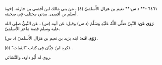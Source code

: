 ٦٤٦١ -** د س:** نعيم بن هزال الأَسلميّ (٤) ، من بني مالك ابن أفصى بن حارثة، إخوة أسلم بن أفصى. مدني مختلف فِي صحبته.

**رَوَى عَن:** النَّبِيّ صَلَّى اللَّهُ عَلَيْهِ وَسَلَّمَ (د س) وقيل: عَن أبيه (س) ، عَن النَّبِيُّ صلى الله عليه وسلم قصة ماعز الأَسلميّ.

**رَوَى عَنه:** ابنه يزيد بن نعيم بن هزال الأَسلميّ (د س) .

ذكره ابنُ حِبَّان فِي كتاب "الثقات" (٥) .

روى له أَبُو داود، والنَّسَائي.